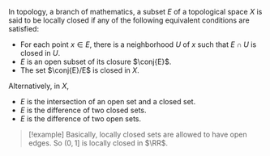In topology, a branch of mathematics, a subset $E$ of a topological space $X$ is said to be locally closed if any of the following equivalent conditions are satisfied:
- For each point $x\in E$, there is a neighborhood $U$ of $x$ such that $E\cap U$ is closed in $U$.
- $E$ is an open subset of its closure $\conj{E}$.
- The set $\conj{E}/E$ is closed in $X$.

Alternatively, in $X$,
- $E$ is the intersection of an open set and a closed set.
- $E$ is the difference of two closed sets.
- $E$ is the difference of two open sets.

>[!example]
>Basically, locally closed sets are allowed to have open edges. So $(0,1]$ is locally closed in $\RR$.